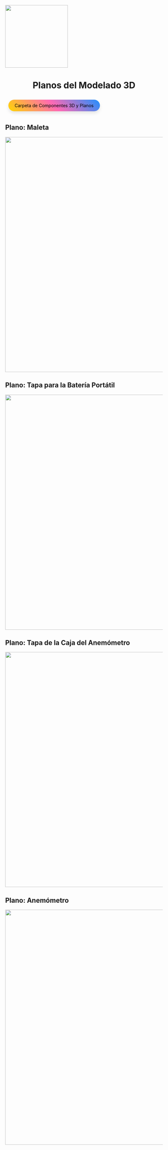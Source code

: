 <p align="left">
  <img src="https://github.com/user-attachments/assets/2cae9b13-d1de-4a5a-a827-643818c98091" width="200">
  <h1 align="center">Planos del Modelado 3D</h1>
</p>

<a href="https://github.com/Paradoxeado/prototypeProject/tree/main/Prototipado/Hardware" style="background: linear-gradient(45deg, #FFD700, #FF69B4, #1E90FF); color: black; padding: 10px 20px; text-align: center; text-decoration: none; display: inline-block; font-size: 14px; margin: 10px; cursor: pointer; border-radius: 50px; border: none; box-shadow: 0 6px 12px rgba(0, 0, 0, 0.1); transition: transform 0.2s, box-shadow 0.2s;" onmouseover="this.style.transform='scale(1.1)'" onmouseout="this.style.transform='scale(1)'">Carpeta de Componentes 3D y Planos</a>
</p>

## Plano: Maleta

<p align="center">
  <img src="https://github.com/user-attachments/assets/95f8c8de-cb63-46b1-a546-ced309ca4446" width="750" style="margin: auto;">
</p>

## Plano: Tapa para la Batería Portátil

<p align="center">
  <img src="https://github.com/user-attachments/assets/812db5ed-8c0e-4dfb-b64a-694540092555" width="750" style="margin: auto;">
</p>

## Plano: Tapa de la Caja del Anemómetro

<p align="center">
  <img src="https://github.com/user-attachments/assets/23d58264-7e4f-47b7-b7a8-b557f278da3e" width="750" style="margin: auto;">
</p>

## Plano: Anemómetro

<p align="center">
  <img src="https://github.com/user-attachments/assets/9691c93e-ce6a-4cff-ba80-2da055e9b1db" width="750" style="margin: auto;">
</p>